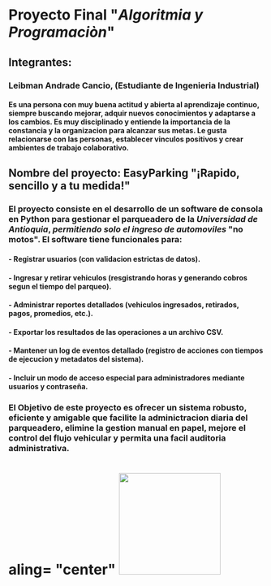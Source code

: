 
# Proyecto Final "*Algoritmia y Programaciòn*"


## Integrantes:
### Leibman Andrade Cancio, (Estudiante de Ingenieria Industrial)
#### Es una persona con muy buena actitud y abierta al aprendizaje continuo, siempre buscando mejorar, adquir nuevos conocimientos y adaptarse a los cambios. Es muy disciplinado y entiende la importancia de la constancia y la organizacion para alcanzar sus metas. Le gusta relacionarse con las personas, establecer vinculos positivos y crear ambientes de trabajo colaborativo.




  ## Nombre del proyecto: EasyParking "¡Rapido, sencillo y a tu medida!"
### El proyecto consiste en el desarrollo de un software de consola en Python para gestionar el parqueadero de la *Universidad de Antioquia*, *permitiendo solo el ingreso de automoviles* "no motos". El software tiene funcionales para:
#### - Registrar usuarios (con validacion estrictas de datos).
#### - Ingresar y retirar vehiculos (resgistrando horas y generando cobros segun el tiempo del parqueo).
#### - Administrar reportes detallados (vehiculos ingresados, retirados, pagos, promedios, etc.).
#### - Exportar los resultados de las operaciones a un archivo CSV.
#### - Mantener un log de eventos detallado (registro de acciones con tiempos de ejecucion y metadatos del sistema).
#### - Incluir un modo de acceso especial para administradores mediante usuarios y contraseña.

### El Objetivo de este proyecto es ofrecer un sistema robusto, eficiente y amigable que facilite la adminictracion diaria del parqueadero, elimine la gestion manual en papel, mejore el control del flujo vehicular y permita una facil auditoria administrativa.

#   aling= "center" <img src="https://i.postimg.cc/Qt3MNscL/Logo-Easyparking.jpg)](https://postimg.cc/KK0bQ69Q" width="200" height="200"> 
                                               
         

                                                      
